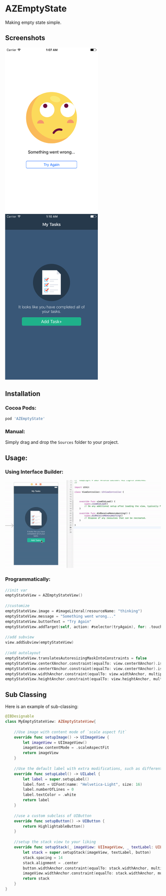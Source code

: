# AZEmptyState
Making empty state simple.

## Screenshots
<img src="Screenshots/screenshot1.png" width="300" />     <img src="Screenshots/screenshot2.png" width="300" />

## Installation


### Cocoa Pods:

```bash
pod 'AZEmptyState'
```

### Manual:

Simply drag and drop the ```Sources``` folder to your project.

## Usage:

### Using Interface Builder:

<img src="Screenshots/howto.gif" width="700" />

### Programmatically:

```swift
//init var
emptyStateView = AZEmptyStateView()

//customize
emptyStateView.image = #imageLiteral(resourceName: "thinking")
emptyStateView.message = "Something went wrong..."
emptyStateView.buttonText = "Try Again"
emptyStateView.addTarget(self, action: #selector(tryAgain), for: .touchUpInside)

//add subview
view.addSubview(emptyStateView)

//add autolayout
emptyStateView.translatesAutoresizingMaskIntoConstraints = false
emptyStateView.centerXAnchor.constraint(equalTo: view.centerXAnchor).isActive = true
emptyStateView.centerYAnchor.constraint(equalTo: view.centerYAnchor).isActive = true
emptyStateView.widthAnchor.constraint(equalTo: view.widthAnchor, multiplier: 0.6).isActive = true
emptyStateView.heightAnchor.constraint(equalTo: view.heightAnchor, multiplier: 0.55).isActive = true
```

## Sub Classing

Here is an example of sub-classing:

```swift
@IBDesignable
class MyEmptyStateView: AZEmptyStateView{

    //Use image with content mode of `scale aspect fit`
    override func setupImage() -> UIImageView {
        let imageView = UIImageView()
        imageView.contentMode = .scaleAspectFit
        return imageView
    }

    //Use the default label with extra modifications, such as different font and different color.
    override func setupLabel() -> UILabel {
        let label = super.setupLabel()
        label.font = UIFont(name: "Helvetica-Light", size: 16)
        label.numberOfLines = 0
        label.textColor = .white
        return label
    }

    //use a custom subclass of UIButton
    override func setupButton() -> UIButton {
        return HighlightableButton()
    }

    //setup the stack view to your liking
    override func setupStack(_ imageView: UIImageView, _ textLabel: UILabel, _ button: UIButton) -> UIStackView {
        let stack = super.setupStack(imageView, textLabel, button)
        stack.spacing = 14
        stack.alignment = .center
        button.widthAnchor.constraint(equalTo: stack.widthAnchor, multiplier: 0.8).isActive = true
        imageView.widthAnchor.constraint(equalTo: stack.widthAnchor, multiplier: 0.5).isActive = true
        return stack
    }
}
```

